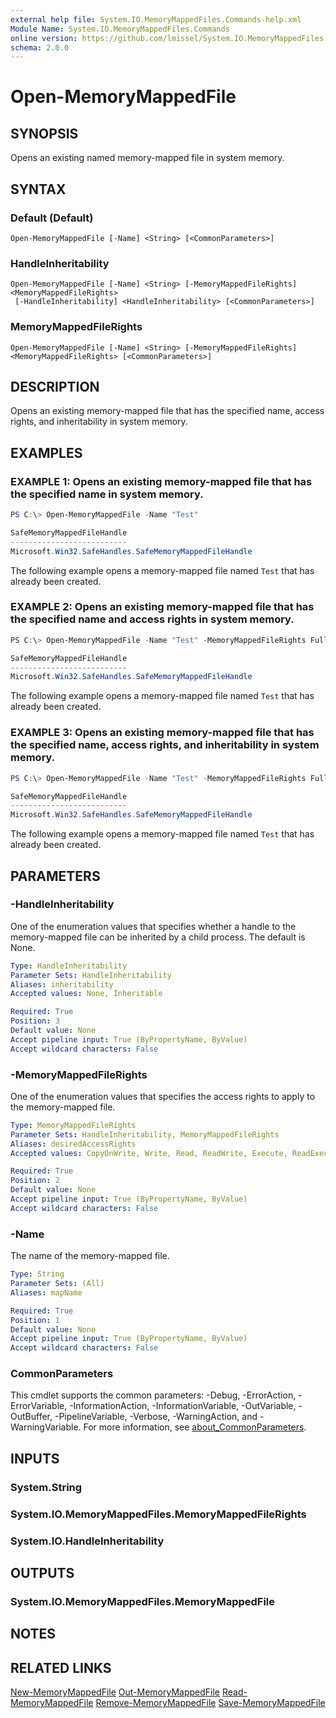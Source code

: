 ```yaml
---
external help file: System.IO.MemoryMappedFiles.Commands-help.xml
Module Name: System.IO.MemoryMappedFiles.Commands
online version: https://github.com/lmissel/System.IO.MemoryMappedFiles.Commands/
schema: 2.0.0
---
```


# Open-MemoryMappedFile

## SYNOPSIS
Opens an existing named memory-mapped file in system memory.

## SYNTAX

### Default (Default)
```
Open-MemoryMappedFile [-Name] <String> [<CommonParameters>]
```

### HandleInheritability
```
Open-MemoryMappedFile [-Name] <String> [-MemoryMappedFileRights] <MemoryMappedFileRights>
 [-HandleInheritability] <HandleInheritability> [<CommonParameters>]
```

### MemoryMappedFileRights
```
Open-MemoryMappedFile [-Name] <String> [-MemoryMappedFileRights] <MemoryMappedFileRights> [<CommonParameters>]
```

## DESCRIPTION
Opens an existing memory-mapped file that has the specified name, access rights, and inheritability in system memory.

## EXAMPLES

### EXAMPLE 1: Opens an existing memory-mapped file that has the specified name in system memory.
```powershell
PS C:\> Open-MemoryMappedFile -Name "Test"

SafeMemoryMappedFileHandle
--------------------------
Microsoft.Win32.SafeHandles.SafeMemoryMappedFileHandle
```
The following example opens a memory-mapped file named `Test` that has already been created.

### EXAMPLE 2: Opens an existing memory-mapped file that has the specified name and access rights in system memory.
```powershell
PS C:\> Open-MemoryMappedFile -Name "Test" -MemoryMappedFileRights FullControl

SafeMemoryMappedFileHandle
--------------------------
Microsoft.Win32.SafeHandles.SafeMemoryMappedFileHandle
```

The following example opens a memory-mapped file named `Test` that has already been created.

### EXAMPLE 3: Opens an existing memory-mapped file that has the specified name, access rights, and inheritability in system memory.

```powershell
PS C:\> Open-MemoryMappedFile -Name "Test" -MemoryMappedFileRights FullControl -HandleInheritability Inheritable

SafeMemoryMappedFileHandle
--------------------------
Microsoft.Win32.SafeHandles.SafeMemoryMappedFileHandle
```
The following example opens a memory-mapped file named `Test` that has already been created.

## PARAMETERS

### -HandleInheritability
One of the enumeration values that specifies whether a handle to the memory-mapped file can be inherited by a child process.
The default is None.

```yaml
Type: HandleInheritability
Parameter Sets: HandleInheritability
Aliases: inheritability
Accepted values: None, Inheritable

Required: True
Position: 3
Default value: None
Accept pipeline input: True (ByPropertyName, ByValue)
Accept wildcard characters: False
```

### -MemoryMappedFileRights
One of the enumeration values that specifies the access rights to apply to the memory-mapped file.

```yaml
Type: MemoryMappedFileRights
Parameter Sets: HandleInheritability, MemoryMappedFileRights
Aliases: desiredAccessRights
Accepted values: CopyOnWrite, Write, Read, ReadWrite, Execute, ReadExecute, ReadWriteExecute, Delete, ReadPermissions, ChangePermissions, TakeOwnership, FullControl, AccessSystemSecurity

Required: True
Position: 2
Default value: None
Accept pipeline input: True (ByPropertyName, ByValue)
Accept wildcard characters: False
```

### -Name
The name of the memory-mapped file.

```yaml
Type: String
Parameter Sets: (All)
Aliases: mapName

Required: True
Position: 1
Default value: None
Accept pipeline input: True (ByPropertyName, ByValue)
Accept wildcard characters: False
```

### CommonParameters
This cmdlet supports the common parameters: -Debug, -ErrorAction, -ErrorVariable, -InformationAction, -InformationVariable, -OutVariable, -OutBuffer, -PipelineVariable, -Verbose, -WarningAction, and -WarningVariable. For more information, see [about_CommonParameters](http://go.microsoft.com/fwlink/?LinkID=113216).

## INPUTS

### System.String

### System.IO.MemoryMappedFiles.MemoryMappedFileRights

### System.IO.HandleInheritability

## OUTPUTS

### System.IO.MemoryMappedFiles.MemoryMappedFile

## NOTES

## RELATED LINKS
[New-MemoryMappedFile](New-MemoryMappedFile.md)
[Out-MemoryMappedFile](Out-MemoryMappedFile.md)
[Read-MemoryMappedFile](Read-MemoryMappedFile.md)
[Remove-MemoryMappedFile](Remove-MemoryMappedFile.md)
[Save-MemoryMappedFile](Save-MemoryMappedFile.md)

